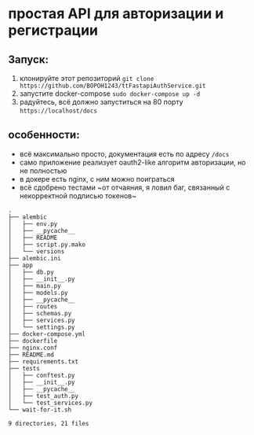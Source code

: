 # простая API для авторизации и регистрации
## Запуск:
1. клонируйте этот репозиторий `git clone https://github.com/BOPOH1243/ttFastapiAuthService.git` 
2. запустите docker-compose `sudo docker-compose up -d`
3. радуйтесь, всё должно запуститься на 80 порту `https://localhost/docs`
## особенности:
- всё максимально просто, документация есть по адресу `/docs`
- само приложение реализует oauth2-like алгоритм авторизации, но не полностью
- в докере есть nginx, с ним можно поиграться
- всё сдобрено тестами ~от отчаяния, я ловил баг, связанный с некорректной подписью токенов~
```
.
├── alembic
│   ├── env.py
│   ├── __pycache__
│   ├── README
│   ├── script.py.mako
│   └── versions
├── alembic.ini
├── app
│   ├── db.py
│   ├── __init__.py
│   ├── main.py
│   ├── models.py
│   ├── __pycache__
│   ├── routes
│   ├── schemas.py
│   ├── services.py
│   └── settings.py
├── docker-compose.yml
├── dockerfile
├── nginx.conf
├── README.md
├── requirements.txt
├── tests
│   ├── conftest.py
│   ├── __init__.py
│   ├── __pycache__
│   ├── test_auth.py
│   └── test_services.py
└── wait-for-it.sh

9 directories, 21 files
```